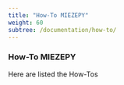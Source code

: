 ```yaml
---
title: "How-To MIEZEPY"
weight: 60
subtree: /documentation/how-to/
---
```


### How-To MIEZEPY

Here are listed the How-Tos
